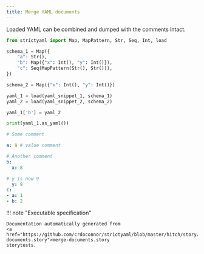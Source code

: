 ```yaml
---
title: Merge YAML documents
---
```



Loaded YAML can be combined and dumped with the comments intact.




```python
from strictyaml import Map, MapPattern, Str, Seq, Int, load

schema_1 = Map({
    "a": Str(),
    "b": Map({"x": Int(), "y": Int()}),
    "c": Seq(MapPattern(Str(), Str())),
})

schema_2 = Map({"x": Int(), "y": Int()})

yaml_1 = load(yaml_snippet_1, schema_1)
yaml_2 = load(yaml_snippet_2, schema_2)

yaml_1['b'] = yaml_2

```



```python
print(yaml_1.as_yaml())
```

```yaml
# Some comment

a: â # value comment

# Another comment
b:
  x: 8

# y is now 9
  y: 9
c:
- a: 1
- b: 2
```






!!! note "Executable specification"

    Documentation automatically generated from 
    <a href="https://github.com/crdoconnor/strictyaml/blob/master/hitch/story/merge-documents.story">merge-documents.story
    storytests.